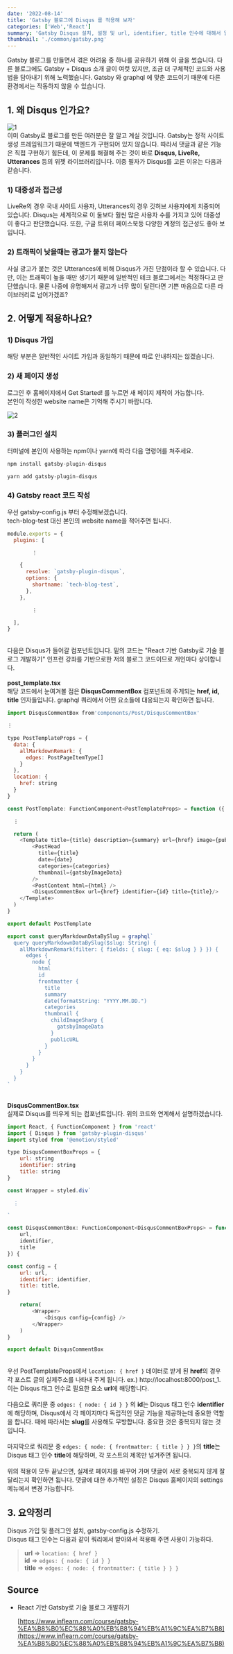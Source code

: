 ```yaml
---
date: '2022-08-14'
title: 'Gatsby 블로그에 Disqus 를 적용해 보자'
categories: ['Web','React']
summary: 'Gatsby Disqus 설치, 설정 및 url, identifier, title 인수에 대해서 알아본다'
thumbnail: './common/gatsby.png'
---
```

Gatsby 블로그를 만들면서 겪은 어려움 중 하나를 공유하기 위해 이 글을 썼습니다.
다른 블로그에도 Gatsby + Disqus 소개 글이 여럿 있지만, 
조금 더 구체적인 코드와 사용법을 담아내기 위해 노력했습니다. Gatsby 와 graphql 에 맞춘 코드이기 때문에 다른 환경에서는 작동하지 않을 수 있습니다.

## 1. 왜 Disqus 인가요?

![1](./gatsby-with-disqus/disqus.png)
\
이미 Gatsby로 블로그를 만든 여러분은 잘 알고 계실 것입니다.
Gatsby는 정적 사이트 생성 프레임워크기 때문에 백엔드가 구현되어 있지 않습니다.
따라서 댓글과 같은 기능은 직접 구현하기 힘든데, 이 문제를 해결해 주는 것이 바로
**Disqus, LiveRe, Utterances** 등의 위젯 라이브러리입니다.
이중 필자가 Disqus를 고른 이유는 다음과 같습니다.

### 1) 대중성과 접근성

LiveRe의 경우 국내 사이트 사용자, Utterances의 경우 깃허브 사용자에게 치중되어 있습니다.
Disqus는 세계적으로 이 둘보다 훨씬 많은 사용자 수를 가지고 있어 대중성이 좋다고 판단했습니다. 또한, 구글 트위터 페이스북등 다양한 계정의 접근성도 좋아 보입니다.

### 2) 트래픽이 낮을때는 광고가 붙지 않는다

사실 광고가 붙는 것은 Utterances에 비해 Disqus가 가진 단점이라 할 수 있습니다.
다만, 이는 트래픽이 높을 때만 생기기 때문에 일반적인 테크 블로그에서는 적정하다고 판단했습니다.
물론 나중에 유명해져서 광고가 너무 많이 달린다면 기쁜 마음으로 다른 라이브러리로 넘어가겠죠?

## 2. 어떻게 적용하나요?

### 1) Disqus 가입

해당 부분은 일반적인 사이트 가입과 동일하기 때문에 따로 안내하지는 않겠습니다.

### 2) 새 페이지 생성

로그인 후 홈페이지에서 Get Started! 를 누르면 새 페이지 제작이 가능합니다.  
본인이 작성한 website name은 기억해 주시기 바랍니다.

![2](./gatsby-with-disqus/c1.JPG)

### 3) 플러그인 설치

터미널에 본인이 사용하는 npm이나 yarn에 따라 다음 명령어를 쳐주세요.

```js
npm install gatsby-plugin-disqus

yarn add gatsby-plugin-disqus
```

### 4) Gatsby react 코드 작성

우선 gatsby-config.js 부터 수정해보겠습니다.  
tech-blog-test 대신 본인의 website name을 적어주면 됩니다.

```js
module.exports = {
  plugins: [

        ⋮

    {
      resolve: `gatsby-plugin-disqus`,
      options: {
        shortname: `tech-blog-test`,
      },
    },

        ⋮

  ],
}
```
\
다음은 Disqus가 들어갈 컴포넌트입니다. 밑의 코드는 "React 기반 Gatsby로 기술 블로그 개발하기" 인프런 강좌를 기반으로한 저의 블로그 코드이므로 개인마다 상이합니다.
\
\
**post_template.tsx**  
해당 코드에서 눈여겨볼 점은 **DisqusCommentBox** 컴포넌트에 주게되는 **href, id, title** 인자들입니다.
graphql 쿼리에서 어떤 요소들에 대응되는지 확인하면 됩니다.
```js
import DisqusCommentBox from'components/Post/DisqusCommentBox'

⋮

type PostTemplateProps = {
  data: {
    allMarkdownRemark: {
      edges: PostPageItemType[]
    }
  },
  location: {
    href: string
  }
}

const PostTemplate: FunctionComponent<PostTemplateProps> = function ({

  ⋮

  return (
    <Template title={title} description={summary} url={href} image={publicURL}>
        <PostHead
          title={title}
          date={date}
          categories={categories}
          thumbnail={gatsbyImageData}
        />
        <PostContent html={html} />
        <DisqusCommentBox url={href} identifier={id} title={title}/>
    </Template>
  )
}

export default PostTemplate

export const queryMarkdownDataBySlug = graphql`
  query queryMarkdownDataBySlug($slug: String) {
    allMarkdownRemark(filter: { fields: { slug: { eq: $slug } } }) {
      edges {
        node {
          html
          id
          frontmatter {
            title
            summary
            date(formatString: "YYYY.MM.DD.")
            categories
            thumbnail {
              childImageSharp {
                gatsbyImageData
              }
              publicURL
            }
          }
        }
      }
    }
  }
`
```

\
**DisqusCommentBox.tsx**  
실제로 Disqus를 띄우게 되는 컴포넌트입니다. 위의 코드와 연계해서 설명하겠습니다.  

```js
import React, { FunctionComponent } from 'react'
import { Disqus } from 'gatsby-plugin-disqus'
import styled from '@emotion/styled'

type DisqusCommentBoxProps = {
    url: string
    identifier: string
    title: string
}

const Wrapper = styled.div`

  ⋮

`

const DisqusCommentBox: FunctionComponent<DisqusCommentBoxProps> = function({
    url,
    identifier,
    title
}) {

const config = {
    url: url,
    identifier: identifier,
    title: title,
}

    return(
        <Wrapper>
            <Disqus config={config} />
        </Wrapper>
    )
}

export default DisqusCommentBox
```
\
우선 PostTemplateProps에서 `location: { href }` 데이터로 받게 된 **href**의 경우 각 포스트 글의 실제주소를 나타내 주게 됩니다. ex.) http://localhost:8000/post_1.
이는 Disqus 태그 인수로 필요한 요소 **url**에 해당합니다.  
\
다음으로 쿼리문 중 `edges: { node: { id } }` 의 **id**는 Disqus 태그 인수 **identifier**에 해당하며, Disqus에서 각 페이지마다 독립적인 댓글 기능을 제공하는데 중요한 역할을 합니다. 때에 따라서는 **slug**를 사용해도 무방합니다. 중요한 것은 중복되지 않는 것입니다.  
\
마지막으로 쿼리문 중 `edges: { node: { frontmatter: { title } } }`의 **title**는 Disqus 태그 인수 **title**에 해당하며, 각 포스트의 제목만 넘겨주면 됩니다.  
\
위의 적용이 모두 끝났으면, 실제로 페이지를 바꾸어 가며 댓글이 서로 중복되지 않게 잘 달리는지 확인하면 됩니다. 댓글에 대한 추가적인 설정은 Disqus 홈페이지의 settings 메뉴에서 변경 가능합니다.

## 3. 요약정리

Disqus 가입 및 플러그인 설치, gatsby-config.js 수정하기.  
Disqus 태그 인수는 다음과 같이 쿼리에서 받아와서 적용해 주면 사용이 가능하다.
> **url** => `location: { href }`  
> **id** => `edges: { node: { id } }`  
> **title** => `edges: { node: { frontmatter: { title } } }`

## Source

- React 기반 Gatsby로 기술 블로그 개발하기

  [https://www.inflearn.com/course/gatsby-%EA%B8%B0%EC%88%A0%EB%B8%94%EB%A1%9C%EA%B7%B8](https://www.inflearn.com/course/gatsby-%EA%B8%B0%EC%88%A0%EB%B8%94%EB%A1%9C%EA%B7%B8)
